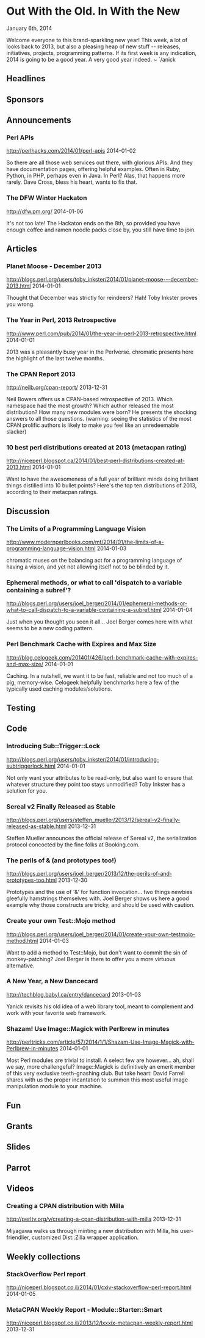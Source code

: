# Out With the Old. In With the New
January 6th, 2014

Welcome everyone to this brand-sparkling new year! This week,
a lot of looks back to 2013, but also a pleasing heap of new stuff -- releases,
initiatives, projects, programming patterns. If its first week is any
indication, 2014 is going to be a good year. A very good year indeed. ~ `/anick

## Headlines

## Sponsors

## Announcements

### Perl APIs
http://perlhacks.com/2014/01/perl-apis
2014-01-02

So there are all those web services out there, with glorious APIs. And they
have documentation pages, offering helpful examples. Often in Ruby, Python, 
in PHP, perhaps even in Java. In Perl? Alas, that happens more rarely. Dave
Cross, bless his heart, wants to fix that.

### The DFW Winter Hackaton
http://dfw.pm.org/
2014-01-06

It's not too late! The Hackaton ends on the 8th, so provided you have enough
coffee and ramen noodle packs close by, you still have time to
join.

## Articles

### Planet Moose - December 2013
http://blogs.perl.org/users/toby_inkster/2014/01/planet-moose---december-2013.html
2014-01-01

Thought that December was strictly for reindeers? Hah! Toby Inkster proves you
wrong.

### The Year in Perl, 2013 Retrospective
http://www.perl.com/pub/2014/01/the-year-in-perl-2013-retrospective.html
2014-01-01

2013 was a pleasantly busy year in the Perlverse. chromatic presents here the highlight of the last
twelve months.

### The CPAN Report 2013
http://neilb.org/cpan-report/
2013-12-31

Neil Bowers offers us a CPAN-based retrospective of 2013. Which namespace had
the most growth? Which author released the most distribution? How many new
modules were born? He presents the shocking answers to all those questions. 
(warning: seeing the statistics of the most CPAN prolific authors is likely to
make you feel like an unredeemable slacker)

### 10 best perl distributions created at 2013 (metacpan rating)
http://niceperl.blogspot.ca/2014/01/best-perl-distributions-created-at-2013.html
2014-01-01

Want to have the awesomeness of a full year of brilliant minds doing brilliant
things distilled into 10 bullet points? Here's the top ten distributions of 2013, according to their metacpan ratings.


## Discussion

### The Limits of a Programming Language Vision
http://www.modernperlbooks.com/mt/2014/01/the-limits-of-a-programming-language-vision.html
2014-01-03

chromatic muses on the balancing act for a programming language of having a
vision, and yet not allowing itself not to be blinded by it.

### Ephemeral methods, or what to call 'dispatch to a variable containing a subref'? 
http://blogs.perl.org/users/joel_berger/2014/01/ephemeral-methods-or-what-to-call-dispatch-to-a-variable-containing-a-subref.html
2014-01-04

Just when you thought you seen it all... Joel Berger comes here with what
seems to be a new coding pattern.

###  Perl Benchmark Cache with Expires and Max Size
http://blog.celogeek.com/201401/426/perl-benchmark-cache-with-expires-and-max-size/
2014-01-01

Caching. In a nutshell, we want it to be fast, reliable and not too much of a pig, memory-wise.
Celogeek helpfully benchmarks here a few of the typically used caching modules/solutions.

## Testing

## Code

### Introducing Sub::Trigger::Lock
http://blogs.perl.org/users/toby_inkster/2014/01/introducing-subtriggerlock.html
2014-01-01

Not only want your attributes to be read-only, but also want to ensure that
whatever structure they point too stays unmodified? Toby Inkster has a solution for you.

### Sereal v2 Finally Released as Stable
http://blogs.perl.org/users/steffen_mueller/2013/12/sereal-v2-finally-released-as-stable.html
2013-12-31

Steffen Mueller announces the official release of Sereal v2, the serialization
protocol concocted by the fine folks at Booking.com.

### The perils of & (and prototypes too!)
http://blogs.perl.org/users/joel_berger/2013/12/the-perils-of-and-prototypes-too.html
2013-12-30

Prototypes and the use of '&' for function invocation... two things newbies
gleefully hamstrings themselves with. Joel Berger shows us here a good example
why those constructs are tricky, and should be used with caution.

### Create your own Test::Mojo method
http://blogs.perl.org/users/joel_berger/2014/01/create-your-own-testmojo-method.html
2014-01-03

Want to add a method to Test::Mojo, but don't want to commit the sin of
monkey-patching? Joel Berger is there to offer you a more virtuous alternative.

### A New Year, a New Dancecard
http://techblog.babyl.ca/entry/dancecard
2013-01-03

Yanick revisits his old idea of a web library tool, meant to complement
and work with your favorite web framework.

### Shazam! Use Image::Magick with Perlbrew in minutes
http://perltricks.com/article/57/2014/1/1/Shazam-Use-Image-Magick-with-Perlbrew-in-minutes
2014-01-01

Most Perl modules are trivial to install. A select few are however... ah,
shall we say, more
challengeful? Image::Magick is definitively an emerit member of this very exclusive teeth-gnashing
club. But take heart: David Farrell shares with us the proper incantation to summon this
most useful image manipulation module to your machine.

## Fun

## Grants

## Slides

## Parrot

## Videos

### Creating a CPAN distribution with Milla
http://perltv.org/v/creating-a-cpan-distribution-with-milla
2013-12-31

Miyagawa walks us through minting a new distribution with Milla, his 
user-friendlier, customized Dist::Zilla wrapper application.

## Weekly collections


### StackOverflow Perl report
http://niceperl.blogspot.co.il/2014/01/cxiv-stackoverflow-perl-report.html
2014-01-05


### MetaCPAN Weekly Report - Module::Starter::Smart
http://niceperl.blogspot.co.il/2013/12/lxxxix-metacpan-weekly-report.html
2013-12-31



